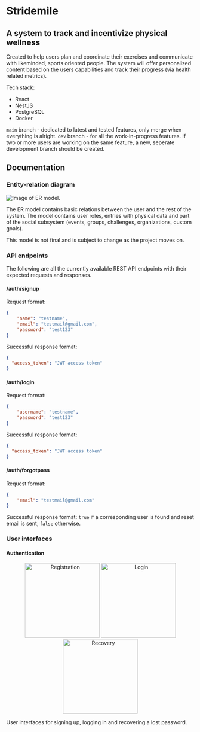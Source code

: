 # Stridemile

## A system to track and incentivize physical wellness

Created to help users plan and coordinate their exercises and communicate with likeminded, sports oriented people. The system will offer personalized content based on the users capabilities and track their progress (via health related metrics).

Tech stack:
- React
- NestJS
- PostgreSQL
- Docker

`main` branch - dedicated to latest and tested features, only merge when everything is alright. `dev` branch - for all the work-in-progress features. If two or more users are working on the same feature, a new, seperate development branch should be created.

## Documentation
### Entity-relation diagram
![Image of ER model.](https://i.imgur.com/4NIVOPB.png)

The ER model contains basic relations between the user and the rest of the system. The model contains user roles, entries with physical data and part of the social subsystem (events, groups, challenges, organizations, custom goals).

This model is not final and is subject to change as the project moves on.

### API endpoints
The following are all the currently available REST API endpoints with their expected requests and responses.

#### /auth/signup
Request format:
```json
{
	"name": "testname",
	"email": "testmail@gmail.com",
	"password": "test123"
}
```

Successful response format:
```json
{
  "access_token": "JWT access token"
}
```

#### /auth/login
Request format:
```json
{
	"username": "testname",
	"password": "test123"
}
```

Successful response format:
```json
{
  "access_token": "JWT access token"
}
```

#### /auth/forgotpass
Request format:
```json
{
	"email": "testmail@gmail.com"
}
```

Successful response format:
`true` if a corresponding user is found and reset email is sent, `false` otherwise.

### User interfaces
#### Authentication
<p align="center">
  <img src="https://i.imgur.com/xIObjFk.png" alt="Registration" width="200" />
  <img src="https://i.imgur.com/OmFLL3H.png" alt="Login" width="200" />
  <img src="https://i.imgur.com/p7IXtN7.png" alt="Recovery" width="200" />
</p>

User interfaces for signing up, logging in and recovering a lost password.

